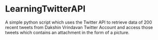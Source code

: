 # LearningTwitterAPI

A simple python script which uses the Twitter API to retrieve data of 200 recent tweets from Dakshin Vrindavan Twitter Account and access those tweets which contains an attachment in the form of a picture.
